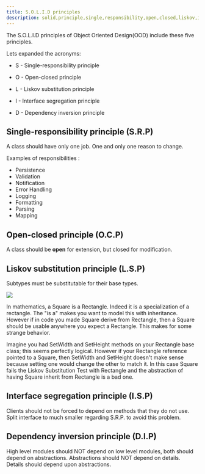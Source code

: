 ```yaml
---
title: S.O.L.I.D principles
description: solid,principle,single,responsibility,open,closed,liskov,interface,dependency
---
```


The S.O.L.I.D principles of Object Oriented Design(OOD) include these five principles.

Lets expanded the acronyms:

* S - Single-responsibility principle

* O - Open-closed principle

* L - Liskov substitution principle

* I - Interface segregation principle

* D - Dependency inversion principle

## Single-responsibility principle (S.R.P)

A class should have only one job. One and only one reason to change.

Examples of responsibilities :
* Persistence
* Validation
* Notification
* Error Handling
* Logging
* Formatting
* Parsing
* Mapping

## Open-closed principle (O.C.P)

A class should be **open** for extension, but closed for modification.

## Liskov substitution principle (L.S.P)

Subtypes must be substitutable for their base types.

![]({{site.baseurl}}/image/LiskovSubtitutionPrinciple.jpg)

In mathematics, a Square is a Rectangle. Indeed it is a specialization
of a rectangle. The "is a" makes you want to model this with inheritance.
However if in code you made Square derive from Rectangle, then a Square
should be usable anywhere you expect a Rectangle. This makes for some strange behavior.

Imagine you had SetWidth and SetHeight methods on your Rectangle base
class; this seems perfectly logical. However if your Rectangle reference
pointed to a Square, then SetWidth and SetHeight doesn't make sense because
setting one would change the other to match it. In this case Square fails
the Liskov Substitution Test with Rectangle and the abstraction of having
Square inherit from Rectangle is a bad one.

## Interface segregation principle (I.S.P)

Clients should not be forced to depend on methods that they do not use.
Split interface to much smaller regarding S.R.P. to avoid this problem.

## Dependency inversion principle (D.I.P)

High level modules should NOT depend on low level modules, both should
depend on abstractions. Abstractions should NOT depend on details. Details
should depend upon abstractions.
